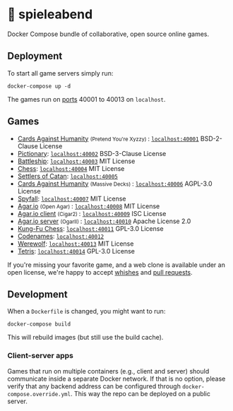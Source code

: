 # 🎲 spieleabend

Docker Compose bundle of collaborative, open source online games.

## Deployment

To start all game servers simply run:
```shell script
docker-compose up -d
```
The games run on [ports](#games) 40001 to 40013 on `localhost`.

## Games

- [Cards Against Humanity](https://github.com/emcniece/DockerYourXyzzy)
  <small> (Pretend You're Xyzzy) </small>:
  [`localhost:40001`](http://localhost:40001)
  BSD-2-Clause License
- [Pictionary](https://github.com/scribble-rs/scribble.rs):
  [`localhost:40002`](http://localhost:40002)
  BSD-3-Clause License
- [Battleship](https://github.com/manassarpatwar/WarVessels):
  [`localhost:40003`](http://localhost:40003)
  MIT License
- [Chess](https://github.com/Aveek-Saha/Online-Chess):
  [`localhost:40004`](http://localhost:40004)
  MIT License
- [Settlers of Catan](https://github.com/seansegal/tincisnotcatan):
  [`localhost:40005`](http://localhost:40005)
- [Cards Against Humanity](https://github.com/lattyware/massivedecks)
  <small> (Massive Decks) </small>:
  [`localhost:40006`](http://localhost:40006)
  AGPL-3.0 License
- [Spyfall](https://github.com/tannerkrewson/spyfall):
  [`localhost:40007`](http://localhost:40007)
  MIT License
- [Agar.io](https://github.com/huytd/agar.io-clone)
  <small> (Open Agar) </small>:
  [`localhost:40008`](http://localhost:40008)
  MIT License
- [Agar.io client](https://github.com/opcon/Cigar2)
  <small> (Cigar2) </small>:
  [`localhost:40009`](http://localhost:40009)
  ISC License
- [Agar.io server](https://github.com/opcon/OgarII)
  <small> (OgarII) </small>:
  [`localhost:40010`](http://localhost:40010)
  Apache License 2.0
- [Kung-Fu Chess](https://github.com/PetterS/realtimechess):
  [`localhost:40011`](http://localhost:40011)
  GPL-3.0 License
- [Codenames](https://github.com/jbowens/codenames):
  [`localhost:40012`](http://localhost:40012)
- [Werewolf](https://github.com/AlecM33/Werewolf):
  [`localhost:40013`](http://localhost:40013)
  MIT License
- [Tetris](https://github.com/Tschuck/battletris):
  [`localhost:40014`](http://localhost:40014)
  GPL-3.0 License

If you're missing your favorite game, and a web clone is available under an open license, we're happy to accept [whishes](https://github.com/fsrmatheinfo/spieleabend/issues) and [pull requests](https://github.com/fsrmatheinfo/spieleabend/pulls).

## Development

When a `Dockerfile` is changed, you might want to run:
```shell script
docker-compose build
```
This will rebuild images (but still use the build cache).

### Client-server apps
Games that run on multiple containers (e.g., client and server) should communicate inside a separate Docker network.
If that is no option, please verify that any backend address can be configured through `docker-compose.override.yml`.
This way the repo can be deployed on a public server.
